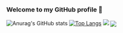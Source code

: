 ### Welcome to my GitHub profile 👋

<!--
**DevanshSampat/DevanshSampat** is a ✨ _special_ ✨ repository because its `README.md` (this file) appears on your GitHub profile.

Here are some ideas to get you started:

- 🔭 I’m currently working on ...
- 🌱 I’m currently learning ...
- 👯 I’m looking to collaborate on ...
- 🤔 I’m looking for help with ...
- 💬 Ask me about ...
- 📫 How to reach me: ...
- 😄 Pronouns: ...
- ⚡ Fun fact: ...
-->
![Anurag's GitHub stats](https://github-readme-stats.vercel.app/api?username=DevanshSampat&count_private=true&show_icons=true&theme=gruvbox&include_all_commits=true)
[![Top Langs](https://github-readme-stats.vercel.app/api/top-langs/?username=DevanshSampat&layout=compact&theme=gruvbox)](https://github.com/anuraghazra/github-readme-stats)
![](https://komarev.com/ghpvc/?username=DevanshSampat)
 <img align="center" src="https://github-readme-stats.vercel.app/api/pin/?username=DevanshSampat&repo=github-readme-stats" />
